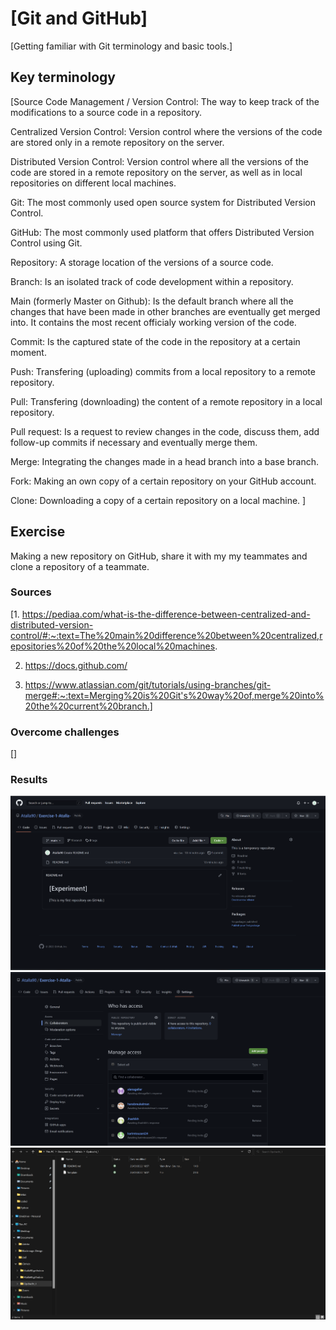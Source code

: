 # [Git and GitHub]
[Getting familiar with Git terminology and basic tools.]

## Key terminology
[Source Code Management / Version Control: The way to keep track of the modifications to a source code in a repository.

Centralized Version Control: Version control where the versions of the code are stored only in a remote repository on the server.

Distributed Version Control: Version control where all the versions of the code are stored in a remote repository on the server, as well as in local repositories on different local machines.

Git: The most commonly used open source system for Distributed Version Control.

GitHub: The most commonly used platform that offers Distributed Version Control using Git.

Repository: A storage location of the versions of a source code.

Branch: Is an isolated track of code development within a repository.

Main (formerly Master on Github): Is the default branch where all the changes that have been made in other branches are eventually get merged into. It contains the most recent officialy working version of the code.

Commit: Is the captured state of the code in the repository at a certain moment.

Push: Transfering (uploading) commits from a local repository to a remote repository.

Pull: Transfering (downloading) the content of a remote repository in a local repository.

Pull request: Is a request to review changes in the code, discuss them, add follow-up commits if necessary and eventually merge them.

Merge: Integrating the changes made in a head branch into a base branch.

Fork: Making an own copy of a certain repository on your GitHub account.

Clone: Downloading a copy of a certain repository on a local machine.
]

## Exercise
Making a new repository on GitHub, share it with my my teammates and clone a repository of a teammate.
### Sources
[1. https://pediaa.com/what-is-the-difference-between-centralized-and-distributed-version-control/#:~:text=The%20main%20difference%20between%20centralized,repositories%20of%20the%20local%20machines.


 2. https://docs.github.com/


 3. https://www.atlassian.com/git/tutorials/using-branches/git-merge#:~:text=Merging%20is%20Git's%20way%20of,merge%20into%20the%20current%20branch.]

### Overcome challenges
[]

### Results
![Exersice1_Repository](https://github.com/Techgrounds-Cloud-9/cloud-9-Atalla90/blob/78dd06c217ba1b65c04ee1681108a6e61cd6ccd8/00_includes/Git/Exersice1_Repository.png)
![Repository_Permissions](https://github.com/Techgrounds-Cloud-9/cloud-9-Atalla90/blob/78dd06c217ba1b65c04ee1681108a6e61cd6ccd8/00_includes/Git/Repository_Permissions.png)
![Cloned_Repo_Hans](https://github.com/Techgrounds-Cloud-9/cloud-9-Atalla90/blob/78dd06c217ba1b65c04ee1681108a6e61cd6ccd8/00_includes/Git/Cloned_Repo_Hans.png)